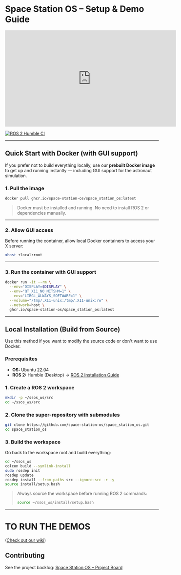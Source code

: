 # **Space Station OS – Setup & Demo Guide**


<iframe width="560" height="315" src="https://www.youtube.com/embed/3SkXipaJXfI?si=siNVKHm4j097TJLL" title="YouTube video player" frameborder="0" allow="accelerometer; autoplay; clipboard-write; encrypted-media; gyroscope; picture-in-picture; web-share" referrerpolicy="strict-origin-when-cross-origin" allowfullscreen></iframe>

[![ROS 2 Humble CI](https://github.com/space-station-os/space_station_os/actions/workflows/ros2_humble_ci.yml/badge.svg)](https://github.com/space-station-os/space_station_os/actions/workflows/ros2_humble_ci.yml)

---

##  Quick Start with Docker (with GUI support)

If you prefer not to build everything locally, use our **prebuilt Docker image** to get up and running instantly — including GUI support for the astronaut simulation.

### 1. Pull the image

```bash
docker pull ghcr.io/space-station-os/space_station_os:latest
```

> Docker must be installed and running. No need to install ROS 2 or dependencies manually.

---

### 2. Allow GUI access

Before running the container, allow local Docker containers to access your X server:

```bash
xhost +local:root
```

---

### 3. Run the container with GUI support

```bash
docker run -it --rm \
  --env="DISPLAY=$DISPLAY" \
  --env="QT_X11_NO_MITSHM=1" \
  --env="LIBGL_ALWAYS_SOFTWARE=1" \
  --volume="/tmp/.X11-unix:/tmp/.X11-unix:rw" \
  --network=host \
  ghcr.io/space-station-os/space_station_os:latest
```

---

##  Local Installation (Build from Source)

Use this method if you want to modify the source code or don't want to use Docker.

### Prerequisites

* **OS:** Ubuntu 22.04
* **ROS 2:** Humble (Desktop)
  → [ROS 2 Installation Guide](https://docs.ros.org/en/humble/Installation/Ubuntu-Install-Debs.html)

### 1. Create a ROS 2 workspace

```bash
mkdir -p ~/ssos_ws/src
cd ~/ssos_ws/src
```

### 2. Clone the super-repository with submodules

```bash
git clone https://github.com/space-station-os/space_station_os.git
cd space_station_os
```

### 3. Build the workspace

Go back to the workspace root and build everything:

```bash
cd ~/ssos_ws
colcon build --symlink-install
sudo rosdep init
rosdep update 
rosdep install --from-paths src --ignore-src -r -y
source install/setup.bash
```

> Always source the workspace before running ROS 2 commands:
>
> ```bash
> source ~/ssos_ws/install/setup.bash
> ```

---
# TO RUN THE DEMOS

([Check out our wiki](https://github.com/space-station-os/space_station_os/wiki))
##  Contributing

See the project backlog:
[Space Station OS – Project Board](https://github.com/orgs/space-station-os/projects/2/views/1)
